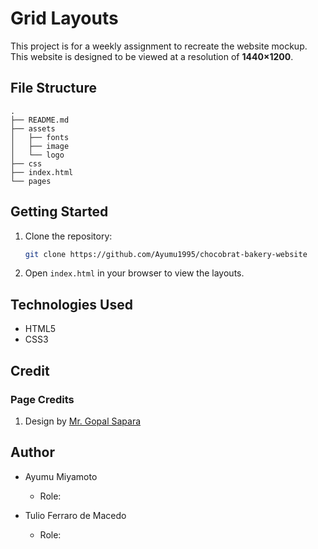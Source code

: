 # Grid Layouts

This project is for a weekly assignment to recreate the website mockup.
This website is designed to be viewed at a resolution of **1440×1200**.


## File Structure

```
.
├── README.md
├── assets
│   ├── fonts
│   ├── image
│   └── logo
├── css
├── index.html
└── pages
```

## Getting Started

1. Clone the repository:
   ```sh
   git clone https://github.com/Ayumu1995/chocobrat-bakery-website
   ```
2. Open `index.html` in your browser to view the layouts.

## Technologies Used

- HTML5
- CSS3

## Credit

### Page Credits

1. Design by [Mr. Gopal Sapara](https://www.figma.com/community/file/1108999686959099021)

## Author

- Ayumu Miyamoto

  - Role:

- Tulio Ferraro de Macedo
  - Role:
